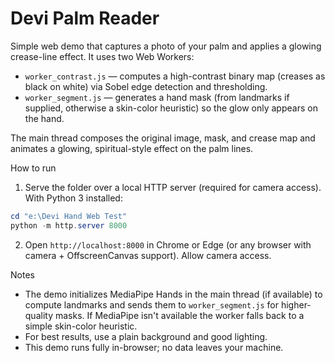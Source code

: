 # Devi Palm Reader

Simple web demo that captures a photo of your palm and applies a glowing crease-line effect. It uses two Web Workers:

- `worker_contrast.js` — computes a high-contrast binary map (creases as black on white) via Sobel edge detection and thresholding.
- `worker_segment.js` — generates a hand mask (from landmarks if supplied, otherwise a skin-color heuristic) so the glow only appears on the hand.

The main thread composes the original image, mask, and crease map and animates a glowing, spiritual-style effect on the palm lines.

How to run

1. Serve the folder over a local HTTP server (required for camera access). With Python 3 installed:

```powershell
cd "e:\Devi Hand Web Test"
python -m http.server 8000
```

2. Open `http://localhost:8000` in Chrome or Edge (or any browser with camera + OffscreenCanvas support). Allow camera access.

Notes
- The demo initializes MediaPipe Hands in the main thread (if available) to compute landmarks and sends them to `worker_segment.js` for higher-quality masks. If MediaPipe isn't available the worker falls back to a simple skin-color heuristic.
- For best results, use a plain background and good lighting.
- This demo runs fully in-browser; no data leaves your machine.
